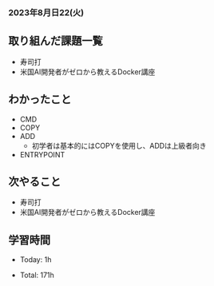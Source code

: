 ### 2023年8月日22(火)

## 取り組んだ課題一覧

- 寿司打
- 米国AI開発者がゼロから教えるDocker講座

## わかったこと

- CMD
- COPY
- ADD
  - 初学者は基本的にはCOPYを使用し、ADDは上級者向き
- ENTRYPOINT

## 次やること

- 寿司打
- 米国AI開発者がゼロから教えるDocker講座

## 学習時間

- Today: 1h

- Total: 171h


